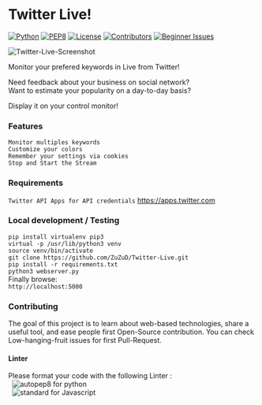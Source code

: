 # Twitter Live!

[![Python](https://img.shields.io/badge/python-3.5-blue.svg)](https://www.python.org/downloads/release/python-350/)
[![PEP8](https://img.shields.io/badge/code%20style-pep8-orange.svg)](https://www.python.org/dev/peps/pep-0008/)
[![License](https://img.shields.io/badge/license-MIT-blue.svg)](https://raw.githubusercontent.com/ZuZuD/ZuZuD/master/LICENSE)
[![Contributors](https://img.shields.io/github/contributors/ZuZuD/Twitter-Live.svg)](https://github.com/ZuZuD/ZuZuD/graphs/contributors)
[![Beginner Issues](https://img.shields.io/github/issues/ZuZuD/Twitter-Live/Low-Hanging%20Fruit.svg?label=low-hanging%20fruits)](https://github.com/ZuZuD/ZuZuD/labels/Low-Hanging%20Fruit)

![Twitter-Live-Screenshot](http://i65.tinypic.com/2hxn5sx.png)


Monitor your prefered keywords in Live from Twitter!

Need feedback about your business on social network?<br>
Want to estimate your popularity on a day-to-day basis?<br>

Display it on your control monitor!

### Features

 `Monitor multiples keywords`<br>
 `Customize your colors`<br>
 `Remember your settings via cookies`<br>
 `Stop and Start the Stream`<br>

### Requirements

 `Twitter API Apps for API credentials` https://apps.twitter.com<br>

### Local development / Testing

 `pip install virtualenv pip3`<br>
 `virtual -p /usr/lib/python3 venv`<br>
 `source venv/bin/activate`<br>
 `git clone https://github.com/ZuZuD/Twitter-Live.git`<br>
 `pip install -r requirements.txt`<br>
 `python3 webserver.py`<br>
  Finally browse:<br>
 `http://localhost:5000`<br>

### Contributing

The goal of this project is to learn about web-based technologies, share a useful tool, and ease people first Open-Source contribution.
You can check Low-hanging-fruit issues for first Pull-Request.


#### Linter

Please format your code with the following Linter :<br>
&nbsp;&nbsp;![autopep8](https://atom.io/packages/python-autopep8) for python<br>
&nbsp;&nbsp;![standard](https://github.com/standard/standard) for Javascript<br>
